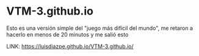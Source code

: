 # VTM-3.github.io

Esto es una versión simple del "juego más difícil del mundo", me retaron a hacerlo en menos de 20 minutos y me salió esto 

LINK: https://luisdiazpe.github.io/VTM-3.github.io/
